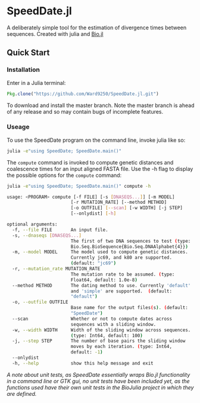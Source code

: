 # SpeedDate.jl

A deliberately simple tool for the estimation of divergence times between sequences.
Created with julia and [Bio.jl](https://github.com/BioJulia/Bio.jl)

## Quick Start

### Installation

Enter in a Julia terminal:
```julia
Pkg.clone("https://github.com/Ward9250/SpeedDate.jl.git")
```
To download and install the master branch. Note the master branch is ahead
of any release and so may contain bugs of incomplete features.

### Useage

To use the SpeedDate program on the command line, invoke julia like so:

```sh
julia -e"using SpeedDate; SpeedDate.main()"
```

The `compute` command is invoked to compute genetic distances and coalescence times
for an input aligned FASTA file. Use the -h flag to display the possible options
for the `compute` command:

```sh
julia -e"using SpeedDate; SpeedDate.main()" compute -h

usage: <PROGRAM> compute [-f FILE] [-s [DNASEQS...]] [-m MODEL]
                        [-r MUTATION_RATE] [--method METHOD]
                        [-o OUTFILE] [--scan] [-w WIDTH] [-j STEP]
                        [--onlydist] [-h]

optional arguments:
  -f, --file FILE       An input file.
  -s, --dnaseqs [DNASEQS...]
                        The first of two DNA sequences to test (type:
                        Bio.Seq.BioSequence{Bio.Seq.DNAAlphabet{4}})
  -m, --model MODEL     The model used to compute genetic distances.
                        Currently jc69, and k80 are supported.
                        (default: "jc69")
  -r, --mutation_rate MUTATION_RATE
                        The mutation rate to be assumed. (type:
                        Float64, default: 1.0e-8)
  --method METHOD       The dating method to use. Currently 'default'
                        and 'simple' are supported.  (default:
                        "default")
  -o, --outfile OUTFILE
                        Base name for the output files(s). (default:
                        "SpeedDate")
  --scan                Whether or not to compute dates across
                        sequences with a sliding window.
  -w, --width WIDTH     Width of the sliding window across sequences.
                        (type: Int64, default: 100)
  -j, --step STEP       The number of base pairs the sliding window
                        moves by each iteration. (type: Int64,
                        default: -1)
  --onlydist
  -h, --help            show this help message and exit
```

_A note about unit tests, as SpeedDate essentially wraps Bio.jl functionality in a command line or GTK gui, no unit tests have been included yet, as the functions used have their own unit tests in the BioJulia project in which they are defined._ 
